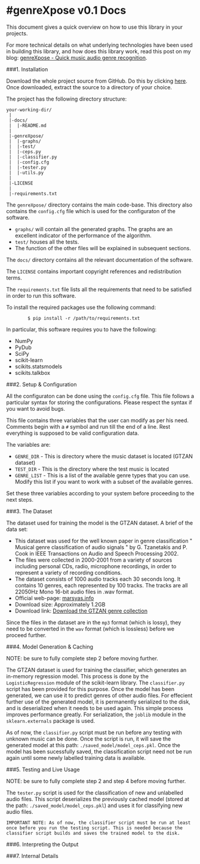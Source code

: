#genreXpose v0.1 Docs
======================

This document gives a quick overview on how to use this library in your projects.

For more technical details on what underlying technologies have been used in building this library, and how does this library work, read this post on my blog: [genreXpose - Quick music audio genre recognition]().


###1. Installation

Download the whole project source from GitHub. Do this by clicking [here](https://github.com/jazdev/genreXpose/archive/master.zip). Once downloaded, extract the source to a directory of your choice. 

The project has the following directory structure:

```
your-working-dir/
 |
 |-docs/
 |  |-README.md
 |
 |-genreXpose/
 |  |-graphs/
 |  |-test/
 |  |-ceps.py
 |  |-classifier.py
 |  |-config.cfg
 |  |-tester.py
 |  |-utils.py
 | 
 |-LICENSE
 |
 |-requirements.txt

```

The ```genreXpose/``` directory contains the main code-base. This directory also contains the ```config.cfg``` file which is used for the configuraton of the software.

* ```graphs/``` will contain all the generated graphs. The graphs are an excellent indicator of the performance of the algorithm.
* ```test/``` houses all the tests.
* The function of the other files will be explained in subsequent sections.

The ```docs/``` directory contains all the relevant documentation of the software. 

The ```LICENSE``` contains important copyright references and redistribution terms.

The ```requirements.txt``` file lists all the requirements that need to be satisfied in order to run this software. 

To install the required packages use the following command: 

``` 
		$ pip install -r /path/to/requirements.txt
```	
In particular, this software requires you to have the following:
* NumPy
* PyDub
* SciPy
* scikit-learn
* scikits.statsmodels
* scikits.talkbox

###2. Setup & Configuration

All the configuraton can be done using the ```config.cfg``` file. This file follows a particular syntax for storing the configurations. Please respect the syntax if you want to avoid bugs.

This file contains three variables that the user can modify as per his need. Comments begin with a ```#``` symbol and run till the end of a line. Rest everything is supposed to be valid configuration data.

The variables are:
* ```GENRE_DIR``` - This is directory where the music dataset is located (GTZAN dataset) 
* ```TEST_DIR``` - This is the directory where the test music is located
* ```GENRE_LIST``` - This is a list of the available genre types that you can use. Modify this list if you want to work with a subset of the available genres.

Set these three variables according to your system before proceeding to the next steps.

###3. The Dataset

The dataset used for training the model is the GTZAN dataset. A brief of the data set: 

* This dataset was used for the well known paper in genre classification " Musical genre classification of audio signals " by G. Tzanetakis and P. Cook in IEEE Transactions on Audio and Speech Processing 2002.
* The files were collected in 2000-2001 from a variety of sources including personal CDs, radio, microphone recordings, in order to represent a variety of recording conditions. 
* The dataset consists of 1000 audio tracks each 30 seconds long. It contains 10 genres, each represented by 100 tracks. The tracks are all 22050Hz Mono 16-bit audio files in .wav format.
* Official web-page: [marsyas.info](http://marsyas.info/download/data_sets)
* Download size: Approximately 1.2GB
* Download link: [Download the GTZAN genre collection](http://opihi.cs.uvic.ca/sound/genres.tar.gz)

Since the files in the dataset are in the ```mp3``` format (which is lossy), they need to be converted in the ```wav``` format (which is lossless) before we proceed further.

###4. Model Generation & Caching

NOTE: be sure to fully complete step 2 before moving further.

The GTZAN dataset is used for training the classifier, which generates an in-memory regression model. This process is done by the ```LogisticRegression``` module of the scikit-learn library. The ```classifier.py``` script has been provided for this purpose. Once the model has been generated, we can use it to predict genres of other audio files. For effecient further use of the generated model, it is permanently serialized to the disk, and is deserialized when it needs to be used again. This simple process improves performance greatly. For serialization, the ```joblib``` module in the ```sklearn.externals``` package is used.

As of now, the ```classifier.py``` script must be run before any testing with unknown music can be done. Once the script is run, it will save the generated model at this path: ```./saved_model/model_ceps.pkl```. Once the model has been sucessfully saved, the classification script need not be run again until some newly labelled training data is available. 

###5. Testing and Live Usage

NOTE: be sure to fully complete step 2 and step 4 before moving further.

The ```tester.py``` script is used for the classification of new and unlabelled audio files. This script deserializes the previously cached model (stored at the path: ```./saved_model/model_ceps.pkl```) and uses it for classifying new audio files. 

```
IMPORTANT NOTE: As of now, the classifier script must be run at least once before you run the testing script. This is needed because the classifier script builds and saves the trained model to the disk.
```

###6. Interpreting the Output


###7. Internal Details
